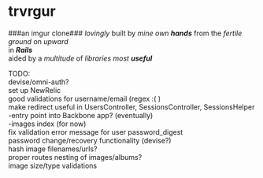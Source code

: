 trvrgur
=======
###an imgur clone###
_lovingly_ built by _mine own **hands**_ from the _fertile ground_ on _upward_  
in _**Rails**_  
aided by a _multitude_ of _libraries most **useful**_  

TODO:  
  devise/omni-auth?  
  set up NewRelic  
  good validations for username/email (regex :( )  
  make redirect useful in UsersController, SessionsController, SessionsHelper  
    -entry point into Backbone app? (eventually)  
    -images index (for now)  
  fix validation error message for user password_digest  
  password change/recovery functionality (devise?)  
  hash image filenames/urls?  
  proper routes nesting of images/albums?  
  image size/type validations  